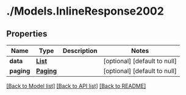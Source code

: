 # ./Models.InlineResponse2002
## Properties

Name | Type | Description | Notes
------------ | ------------- | ------------- | -------------
**data** | [**List**](Circuit.md) |  | [optional] [default to null]
**paging** | [**Paging**](Paging.md) |  | [optional] [default to null]

[[Back to Model list]](../README.md#documentation-for-models) [[Back to API list]](../README.md#documentation-for-api-endpoints) [[Back to README]](../README.md)

